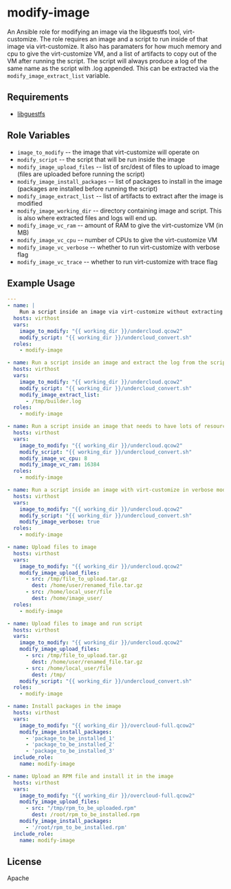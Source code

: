 modify-image
============

An Ansible role for modifying an image via the libguestfs tool, virt-customize.
The role requires an image and a script to run inside of that image via
virt-customize. It also has paramaters for how much memory and cpu to give
the virt-customize VM, and a list of artifacts to copy out of the VM after
running the script. The script will always produce a log of the same name as
the script with .log appended. This can be extracted via the
`modify_image_extract_list` variable.

Requirements
------------

* [libguestfs](http://libguestfs.org/)

Role Variables
--------------

* `image_to_modify` -- the image that virt-customize will operate on
* `modify_script` -- the script that will be run inside the image
* `modify_image_upload_files` -- list of src/dest of files to upload to image
  (files are uploaded before running the script)
* `modify_image_install_packages` -- list of packages to install in the image
  (packages are installed before running the script)
* `modify_image_extract_list` -- list of artifacts to extract after the image
   is modified
* `modify_image_working_dir` -- directory containing image and script. This is
   also where extracted files and logs will end up.
* `modify_image_vc_ram` -- amount of RAM to give the virt-customize VM (in MB)
* `modify_image_vc_cpu` -- number of CPUs to give the virt-customize VM
* `modify_image_vc_verbose` -- whether to run virt-customize with verbose flag
* `modify_image_vc_trace` -- whether to run virt-customize with trace flag

Example Usage
-------------

```yaml
---
- name: |
    Run a script inside an image via virt-customize without extracting anything
  hosts: virthost
  vars:
    image_to_modify: "{{ working_dir }}/undercloud.qcow2"
    modify_script: "{{ working_dir }}/undercloud_convert.sh"
  roles:
    - modify-image

- name: Run a script inside an image and extract the log from the script
  hosts: virthost
  vars:
    image_to_modify: "{{ working_dir }}/undercloud.qcow2"
    modify_script: "{{ working_dir }}/undercloud_convert.sh"
    modify_image_extract_list:
      - /tmp/builder.log
  roles:
    - modify-image

- name: Run a script inside an image that needs to have lots of resources
  hosts: virthost
  vars:
    image_to_modify: "{{ working_dir }}/undercloud.qcow2"
    modify_script: "{{ working_dir }}/undercloud_convert.sh"
    modify_image_vc_cpu: 8
    modify_image_vc_ram: 16384
  roles:
    - modify-image

- name: Run a script inside an image with virt-customize in verbose mode
  hosts: virthost
  vars:
    image_to_modify: "{{ working_dir }}/undercloud.qcow2"
    modify_script: "{{ working_dir }}/undercloud_convert.sh"
    modify_image_verbose: true
  roles:
    - modify-image

- name: Upload files to image
  hosts: virthost
  vars:
    image_to_modify: "{{ working_dir }}/undercloud.qcow2"
    modify_image_upload_files:
      - src: /tmp/file_to_upload.tar.gz
        dest: /home/user/renamed_file.tar.gz
      - src: /home/local_user/file
        dest: /home/image_user/
  roles:
    - modify-image

- name: Upload files to image and run script
  hosts: virthost
  vars:
    image_to_modify: "{{ working_dir }}/undercloud.qcow2"
    modify_image_upload_files:
      - src: /tmp/file_to_upload.tar.gz
        dest: /home/user/renamed_file.tar.gz
      - src: /home/local_user/file
        dest: /tmp/
    modify_script: "{{ working_dir }}/undercloud_convert.sh"
  roles:
    - modify-image

- name: Install packages in the image
  hosts: virthost
  vars:
    image_to_modify: "{{ working_dir }}/overcloud-full.qcow2"
    modify_image_install_packages:
      - 'package_to_be_installed_1'
      - 'package_to_be_installed_2'
      - 'package_to_be_installed_3'
  include_role:
    name: modify-image

- name: Upload an RPM file and install it in the image
  hosts: virthost
  vars:
    image_to_modify: "{{ working_dir }}/overcloud-full.qcow2"
    modify_image_upload_files:
      - src: "/tmp/rpm_to_be_uploaded.rpm"
        dest: /root/rpm_to_be_installed.rpm
    modify_image_install_packages:
      - '/root/rpm_to_be_installed.rpm'
  include_role:
    name: modify-image

```

License
-------

Apache
